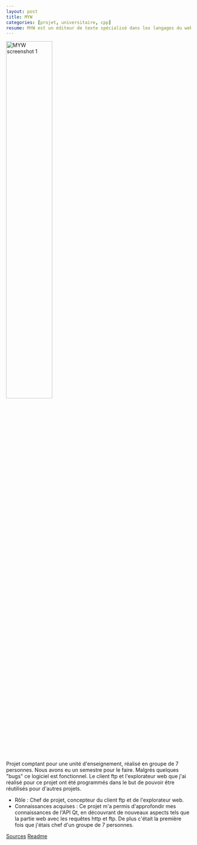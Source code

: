 ```yaml
---
layout: post
title: MYW
categories: [projet, universitaire, cpp]
resume: MYW est un éditeur de texte spécialisé dans les langages du web : html, php, css, javascript... Embarquant un client ftp, et un explorateur web. Le tout en C++ grace à l'API Qt.
---
```

<div class="container-img">
  <img src="http://man.lydiman.net/cv/C++/MYW/myw.png" alt="MYW screenshot 1" width="50%" />
</div>

Projet comptant pour une unité d'enseignement, réalisé en groupe de 7 personnes. Nous avons eu 
un semestre pour le faire. Malgrés quelques "bugs" ce logiciel est fonctionnel. Le client ftp et 
l'explorateur web que j'ai réalisé pour ce projet ont été programmés dans le but de pouvoir être 
réutilisés pour d'autres projets.

* Rôle : Chef de projet, concepteur du client ftp et de l'explorateur web.
* Connaissances acquises : Ce projet m'a permis d'approfondir mes connaissances de l'API Qt, en découvrant de nouveaux aspects tels que la partie web avec les requêtes http et ftp. De plus c'était la première fois que j'étais chef d'un groupe de 7 personnes.

<div class="container-link">
  <a href="http://man.lydiman.net/cv/C++/MYW/MYW1.1.zip" target="_blank">Sources</a>
  <a href="http://man.lydiman.net/cv/C++/MYW/rapport.pdf" target="_blank">Readme</a>
</div>